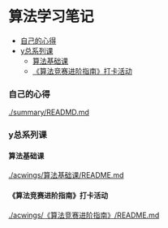 # 算法学习笔记

<!-- @import "[TOC]" {cmd="toc" depthFrom=3 depthTo=6 orderedList=false} -->

<!-- code_chunk_output -->

- [自己的心得](#自己的心得)
- [y总系列课](#y总系列课)
  - [算法基础课](#算法基础课)
  - [《算法竞赛进阶指南》打卡活动](#算法竞赛进阶指南打卡活动)

<!-- /code_chunk_output -->

### 自己的心得
[./summary/READMD.md](./summary/READMD.md)

### y总系列课
#### 算法基础课
[./acwings/算法基础课/README.md](./acwings/算法基础课/README.md)

#### 《算法竞赛进阶指南》打卡活动
[./acwings/《算法竞赛进阶指南》/README.md](./acwings/《算法竞赛进阶指南》/README.md)
